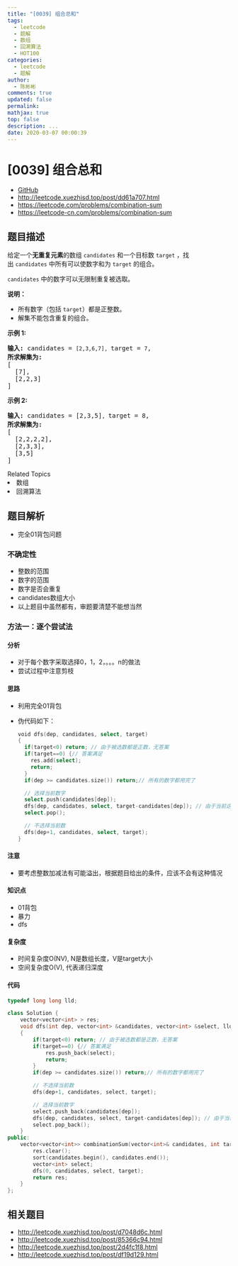 ```yaml
---
title: "[0039] 组合总和"
tags:
  - leetcode
  - 题解
  - 数组
  - 回溯算法
  - HOT100
categories:
  - leetcode
  - 题解
author:
  - 陈彬彬
comments: true
updated: false
permalink:
mathjax: true
top: false
description: ...
date: 2020-03-07 00:00:39
---
```



# [0039] 组合总和
* [GitHub](https://github.com/algoboy101/LeetCodeCrowdsource/tree/master/_posts/QA/%5B0039%5D%20%E7%BB%84%E5%90%88%E6%80%BB%E5%92%8C.md)
* http://leetcode.xuezhisd.top/post/dd61a707.html
* https://leetcode.com/problems/combination-sum
* https://leetcode-cn.com/problems/combination-sum


## 题目描述

<p>给定一个<strong>无重复元素</strong>的数组&nbsp;<code>candidates</code>&nbsp;和一个目标数&nbsp;<code>target</code>&nbsp;，找出&nbsp;<code>candidates</code>&nbsp;中所有可以使数字和为&nbsp;<code>target</code>&nbsp;的组合。</p>

<p><code>candidates</code>&nbsp;中的数字可以无限制重复被选取。</p>

<p><strong>说明：</strong></p>

<ul>
	<li>所有数字（包括&nbsp;<code>target</code>）都是正整数。</li>
	<li>解集不能包含重复的组合。&nbsp;</li>
</ul>

<p><strong>示例&nbsp;1:</strong></p>

<pre><strong>输入:</strong> candidates = <code>[2,3,6,7], </code>target = <code>7</code>,
<strong>所求解集为:</strong>
[
  [7],
  [2,2,3]
]
</pre>

<p><strong>示例&nbsp;2:</strong></p>

<pre><strong>输入:</strong> candidates = [2,3,5]<code>, </code>target = 8,
<strong>所求解集为:</strong>
[
&nbsp; [2,2,2,2],
&nbsp; [2,3,3],
&nbsp; [3,5]
]</pre>
<div><div>Related Topics</div><div><li>数组</li><li>回溯算法</li></div></div>


## 题目解析
* 完全01背包问题

### 不确定性

- 整数的范围
- 数字的范围
- 数字是否会重复
- candidates数组大小
- 以上题目中虽然都有，审题要清楚不能想当然


### 方法一：逐个尝试法

#### 分析

- 对于每个数字采取选择0，1，2，。。。n的做法
- 尝试过程中注意剪枝

#### 思路

- 利用完全01背包

- 伪代码如下：

  ~~~go
  void dfs(dep, candidates, select, target)
  {
    if(target<0) return; // 由于被选数都是正数，无答案
    if(target==0) {// 答案满足
      res.add(select);
      return;
    }
    if(dep >= candidates.size()) return;// 所有的数字都用完了
  
    // 选择当前数字
    select.push(candidates[dep]);
    dfs(dep, candidates, select, target-candidates[dep]); // 由于当前这个数还有可能被选择，所以dep 还停留在当前。
    select.pop();
  
    // 不选择当前数
    dfs(dep+1, candidates, select, target);
  }
  ~~~

  

#### 注意

- 要考虑整数加减法有可能溢出，根据题目给出的条件，应该不会有这种情况

#### 知识点

- 01背包
- 暴力
- dfs

#### 复杂度

- 时间复杂度O(NV), N是数组长度，V是target大小
- 空间复杂度O(V), 代表递归深度

#### 代码

```cpp
typedef long long lld;

class Solution {
    vector<vector<int> > res;
    void dfs(int dep, vector<int> &candidates, vector<int> &select, lld target)
    {
        if(target<0) return; // 由于被选数都是正数，无答案
        if(target==0) {// 答案满足
            res.push_back(select);
            return;
        }
        if(dep >= candidates.size()) return;// 所有的数字都用完了

        // 不选择当前数
        dfs(dep+1, candidates, select, target);

        // 选择当前数字
        select.push_back(candidates[dep]);
        dfs(dep, candidates, select, target-candidates[dep]); // 由于当前这个数还有可能被选择，所以dep 还停留在当前。
        select.pop_back();
    }
public:
    vector<vector<int>> combinationSum(vector<int>& candidates, int target) {
        res.clear();
        sort(candidates.begin(), candidates.end());
        vector<int> select;
        dfs(0, candidates, select, target);
        return res;
    }
};
```


## 相关题目
* http://leetcode.xuezhisd.top/post/d7048d6c.html 
* http://leetcode.xuezhisd.top/post/85366c94.html
* http://leetcode.xuezhisd.top/post/2d4fc1f8.html
* http://leetcode.xuezhisd.top/post/df19d129.html
